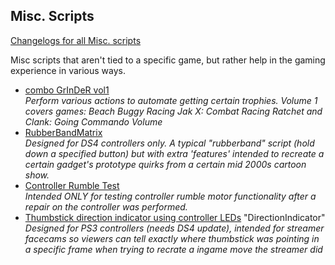 ## Misc. Scripts  
[Changelogs for all Misc. scripts](Changelog%20-%20Misc.md)  
  
Misc scripts that aren't tied to a specific game, but rather help in the gaming experience in various ways.  
  
- [combo GrInDeR vol1](combo%20GrInDeR%20vol1.gpc)  
*Perform various actions to automate getting certain trophies. Volume 1 covers games:  Beach Buggy Racing Jak X: Combat Racing Ratchet and Clank: Going Commando Volume*  
- [RubberBandMatrix](RubberBandMatrix.gpc)  
*Designed for DS4 controllers only. A typical "rubberband" script (hold down a specified button) but with extra 'features' intended to recreate a certain gadget's prototype quirks from a certain mid 2000s cartoon show.*  
- [Controller Rumble Test](Controller%20Rumble%20Test.gpc)  
 *Intended ONLY for testing controller rumble motor functionality after a repair on the controller was performed.*  
- [Thumbstick direction indicator using controller LEDs](DirectionIndicator.gpc) "DirectionIndicator"  
 *Designed for PS3 controllers (needs DS4 update), intended for streamer facecams so viewers can tell exactly where thumbstick was pointing in a specific frame when trying to recrate a ingame move the streamer did*  
